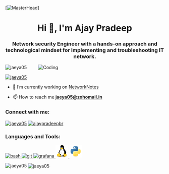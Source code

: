[![MasterHead](https://i.pinimg.com/originals/8b/fd/01/8bfd01c18be1b5059bc0d7770d9dabf1.gif)]
<h1 align="center">Hi 👋, I'm Ajay Pradeep</h1>
<h3 align="center">Network security Engineer with a hands-on approach and technological mindset for Implementing and troubleshooting IT network.</h3>
<img align="right" alt="Coding" width="400" src="https://www.ccds.ws/wp-content/uploads/2022/06/101492-blue-security.gif">
<p align="left"> <img src="https://komarev.com/ghpvc/?username=jaeya05&label=Profile%20views&color=0e75b6&style=flat" alt="jaeya05" /> </p>

<p align="left"> <a href="https://twitter.com/jaeya05" target="blank"><img src="https://img.shields.io/twitter/follow/jaeya05?logo=twitter&style=for-the-badge" alt="jaeya05" /></a> </p>

- 🔭 I’m currently working on [NetworkNotes](https://github.com/jaeya05/NetworkNotes)

- 📫 How to reach me **jaeya05@zohomail.in**

<h3 align="left">Connect with me:</h3>
<p align="left">
<a href="https://twitter.com/jaeya05" target="blank"><img align="center" src="https://raw.githubusercontent.com/rahuldkjain/github-profile-readme-generator/master/src/images/icons/Social/twitter.svg" alt="jaeya05" height="30" width="40" /></a>
<a href="https://linkedin.com/in/ajaypradeepbr" target="blank"><img align="center" src="https://raw.githubusercontent.com/rahuldkjain/github-profile-readme-generator/master/src/images/icons/Social/linked-in-alt.svg" alt="ajaypradeepbr" height="30" width="40" /></a>
</p>

<h3 align="left">Languages and Tools:</h3>
<p align="left"> <a href="https://www.gnu.org/software/bash/" target="_blank" rel="noreferrer"> <img src="https://www.vectorlogo.zone/logos/gnu_bash/gnu_bash-icon.svg" alt="bash" width="40" height="40"/> </a> <a href="https://git-scm.com/" target="_blank" rel="noreferrer"> <img src="https://www.vectorlogo.zone/logos/git-scm/git-scm-icon.svg" alt="git" width="40" height="40"/> </a> <a href="https://grafana.com" target="_blank" rel="noreferrer"> <img src="https://www.vectorlogo.zone/logos/grafana/grafana-icon.svg" alt="grafana" width="40" height="40"/> </a> <a href="https://www.linux.org/" target="_blank" rel="noreferrer"> <img src="https://raw.githubusercontent.com/devicons/devicon/master/icons/linux/linux-original.svg" alt="linux" width="40" height="40"/> </a> <a href="https://www.python.org" target="_blank" rel="noreferrer"> <img src="https://raw.githubusercontent.com/devicons/devicon/master/icons/python/python-original.svg" alt="python" width="40" height="40"/> </a> </p>

<p><img align="left" src="https://github-readme-stats.vercel.app/api/top-langs?username=jaeya05&show_icons=true&locale=en&layout=compact" alt="jaeya05" /></p>

<p>&nbsp;<img align="center" src="https://github-readme-stats.vercel.app/api?username=jaeya05&show_icons=true&locale=en" alt="jaeya05" /></p>
